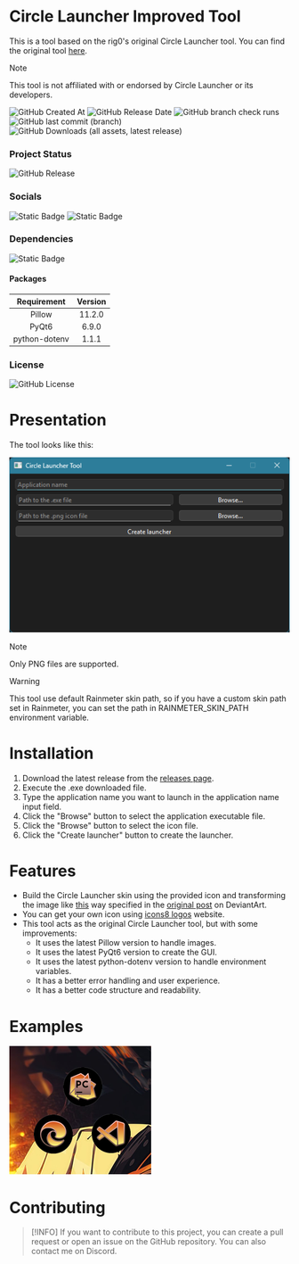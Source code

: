 # Circle Launcher Improved Tool
This is a tool based on the rig0's original Circle Launcher tool.
You can find the original tool [here](https://github.com/rig0/Circle-Launcher-Tool).

> [!NOTE]
> This tool is not affiliated with or endorsed by Circle Launcher or its developers.


![GitHub Created At](https://img.shields.io/github/created-at/mortenezzo/circle-launcher-improved-tool)
![GitHub Release Date](https://img.shields.io/github/release-date/mortenezzo/circle-launcher-improved-tool)
![GitHub branch check runs](https://img.shields.io/github/check-runs/mortenezzo/circle-launcher-improved-tool/main)
![GitHub last commit (branch)](https://img.shields.io/github/last-commit/mortenezzo/circle-launcher-improved-tool/main)
![GitHub Downloads (all assets, latest release)](https://img.shields.io/github/downloads/mortenezzo/circle-launcher-improved-tool/latest/total)

### Project Status
![GitHub Release](https://img.shields.io/github/v/release/mortenezzo/circle-launcher-improved-tool?style=for-the-badge)

### Socials
![Static Badge](https://img.shields.io/badge/Discord-Mortenezzo-blue?style=for-the-badge&logo=discord&logoColor=white&link=https%3A%2F%2Fdiscord.com%2Fchannels%2F%40me%2Fmortenezzo)
![Static Badge](https://img.shields.io/badge/Github-Mortenezzo-blue?style=for-the-badge&logo=github&logoColor=white&link=https%3A%2F%2Fgithub.com%2Fmortenezzo)

### Dependencies
![Static Badge](https://img.shields.io/badge/python-3.11-blue?style=for-the-badge&logo=python&logoColor=white)

#### Packages
|  Requirement  | Version |
|:-------------:|:-------:|
|    Pillow     | 11.2.0  |
|     PyQt6     |  6.9.0  |
| python-dotenv |  1.1.1  |

### License
![GitHub License](https://img.shields.io/github/license/mortenezzo/circle-launcher-improved-tool?style=for-the-badge)

# Presentation
The tool looks like this:

![tool](/img/tool.png)

> [!NOTE]
> Only PNG files are supported.

> [!WARNING] 
> This tool use default Rainmeter skin path, so if you have a custom skin path set in Rainmeter, you can set
> the path in RAINMETER_SKIN_PATH environment variable.

# Installation
1. Download the latest release from the
[releases page](https://github.com/mortenezzo/circle-launcher-improved-tool/releases).
2. Execute the .exe downloaded file.
3. Type the application name you want to launch in the application name input field.
4. Click the "Browse" button to select the application executable file.
5. Click the "Browse" button to select the icon file.
6. Click the "Create launcher" button to create the launcher.

# Features
- Build the Circle Launcher skin using the provided icon and transforming the image like
[this](https://imgur.com/r7nDBLD) way specified in the
[original post](https://www.deviantart.com/lybrica/art/Circle-Launcher-2-11-03-Aug-2016-547475678) on DeviantArt.
- You can get your own icon using [icons8 logos](https://icons8.com/icons/set/logos) website.
- This tool acts as the original Circle Launcher tool, but with some improvements:
  - It uses the latest Pillow version to handle images.
  - It uses the latest PyQt6 version to create the GUI.
  - It uses the latest python-dotenv version to handle environment variables.
  - It has a better error handling and user experience.
  - It has a better code structure and readability.

# Examples

![examples](/img/examples.png)

# Contributing

> [!INFO]
> If you want to contribute to this project, you can create a pull request or open an issue on the GitHub repository.
> You can also contact me on Discord.
